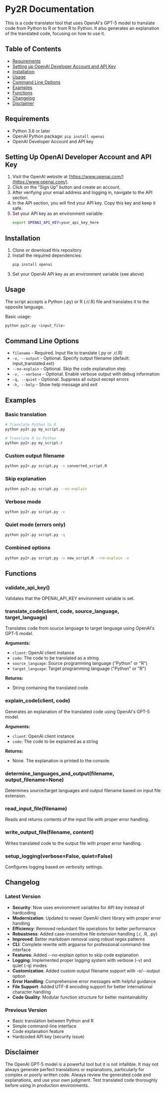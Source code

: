 # Py2R Documentation

This is a code translator tool that uses OpenAI's GPT-5 model to translate code from Python to R or from R to Python. It also generates an explanation of the translated code, focusing on how to use it.

## Table of Contents
- [Requirements](#requirements)
- [Setting up OpenAI Developer Account and API Key](#setting-up-openai-developer-account-and-api-key)
- [Installation](#installation)
- [Usage](#usage)
- [Command Line Options](#command-line-options)
- [Examples](#examples)
- [Functions](#functions)
- [Changelog](#changelog)
- [Disclaimer](#disclaimer)

## Requirements

- Python 3.6 or later
- OpenAI Python package: `pip install openai`
- OpenAI Developer Account and API key

## Setting Up OpenAI Developer Account and API Key

1. Visit the OpenAI website at [https://www.openai.com/](https://www.openai.com/).
2. Click on the "Sign Up" button and create an account.
3. After verifying your email address and logging in, navigate to the API section.
4. In the API section, you will find your API key. Copy this key and keep it safe.
5. Set your API key as an environment variable:
   ```bash
   export OPENAI_API_KEY=your_api_key_here
   ```

## Installation

1. Clone or download this repository
2. Install the required dependencies:
   ```bash
   pip install openai
   ```
3. Set your OpenAI API key as an environment variable (see above)

## Usage

The script accepts a Python (.py) or R (.r/.R) file and translates it to the opposite language.

Basic usage:
```bash
python py2r.py <input_file>
```

## Command Line Options

- `filename` - Required. Input file to translate (.py or .r/.R)
- `-o, --output` - Optional. Specify output filename (default: input_translated.ext)
- `--no-explain` - Optional. Skip the code explanation step
- `-v, --verbose` - Optional. Enable verbose output with debug information
- `-q, --quiet` - Optional. Suppress all output except errors
- `-h, --help` - Show help message and exit

## Examples

### Basic translation
```bash
# Translate Python to R
python py2r.py my_script.py

# Translate R to Python  
python py2r.py my_script.r
```

### Custom output filename
```bash
python py2r.py script.py -o converted_script.R
```

### Skip explanation
```bash
python py2r.py script.py --no-explain
```

### Verbose mode
```bash
python py2r.py script.py -v
```

### Quiet mode (errors only)
```bash
python py2r.py script.py -q
```

### Combined options
```bash
python py2r.py script.py -o new_script.R --no-explain -v
```

## Functions

### validate_api_key()
Validates that the OPENAI_API_KEY environment variable is set.

### translate_code(client, code, source_language, target_language)
Translates code from source language to target language using OpenAI's GPT-5 model.

**Arguments:**
- `client`: OpenAI client instance
- `code`: The code to be translated as a string
- `source_language`: Source programming language ("Python" or "R")
- `target_language`: Target programming language ("Python" or "R")

**Returns:**
- String containing the translated code

### explain_code(client, code)
Generates an explanation of the translated code using OpenAI's GPT-5 model.

**Arguments:**
- `client`: OpenAI client instance
- `code`: The code to be explained as a string

**Returns:**
- None. The explanation is printed to the console.

### determine_languages_and_output(filename, output_filename=None)
Determines source/target languages and output filename based on input file extension.

### read_input_file(filename)
Reads and returns contents of the input file with proper error handling.

### write_output_file(filename, content)
Writes translated code to the output file with proper error handling.

### setup_logging(verbose=False, quiet=False)
Configures logging based on verbosity settings.

## Changelog

### Latest Version
- **Security**: Now uses environment variables for API key instead of hardcoding
- **Modernization**: Updated to newer OpenAI client library with proper error handling
- **Efficiency**: Removed redundant file operations for better performance
- **Robustness**: Added case-insensitive file extension handling (.r, .R, .py)
- **Improved**: Better markdown removal using robust regex patterns
- **CLI**: Complete rewrite with argparse for professional command-line interface
- **Features**: Added --no-explain option to skip code explanation
- **Logging**: Implemented proper logging system with verbose (-v) and quiet (-q) modes
- **Customization**: Added custom output filename support with -o/--output option
- **Error Handling**: Comprehensive error messages with helpful guidance
- **File Support**: Added UTF-8 encoding support for better international character handling
- **Code Quality**: Modular function structure for better maintainability

### Previous Version
- Basic translation between Python and R
- Simple command-line interface
- Code explanation feature
- Hardcoded API key (security issue)

## Disclaimer

The OpenAI GPT-5 model is a powerful tool but it is not infallible. It may not always generate perfect translations or explanations, particularly for complex or poorly written code. Always review the generated code and explanations, and use your own judgment. Test translated code thoroughly before using in production environments.